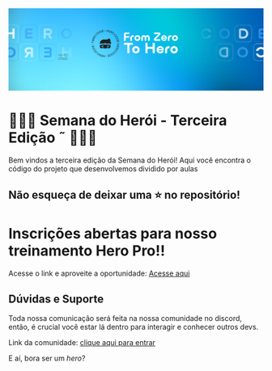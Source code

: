 <img width="auto" src="https://github.com/HeroCodeBR/.github/blob/main/GITHUB.png">

# 🦸🏻‍♂️ Semana do Herói - Terceira Edição ˜ 🦸🏻‍♀️

Bem vindos a terceira edição da Semana do Herói! Aqui você encontra o código do projeto que desenvolvemos dividido por aulas

## Não esqueça de deixar uma ⭐ no repositório!


# Inscrições abertas para nosso treinamento Hero Pro!! 
Acesse o link e aproveite a oportunidade: [Acesse aqui](https://herocode.com.br/hero-pro?utm_campaign=github_repo_sh)

## Dúvidas e Suporte

Toda nossa comunicação será feita na nossa comunidade no discord, então, é crucial você estar lá dentro para interagir e conhecer outros devs.

Link da comunidade: [clique aqui para entrar](https://discord.gg/rHqjd8uQZd)

E aí, bora ser um _hero_? 
